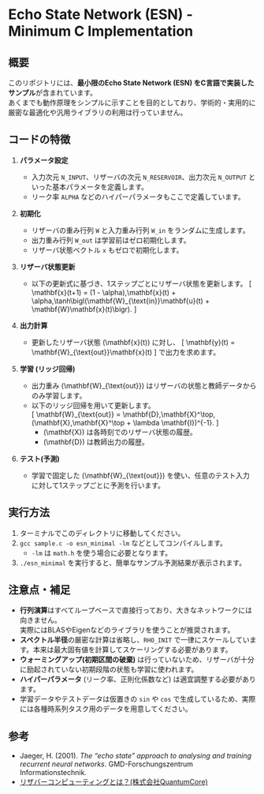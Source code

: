# Echo State Network (ESN) - Minimum C Implementation

## 概要

このリポジトリには、**最小限のEcho State Network (ESN) をC言語で実装したサンプル**が含まれています。  
あくまでも動作原理をシンプルに示すことを目的としており、学術的・実用的に厳密な最適化や汎用ライブラリの利用は行っていません。

## コードの特徴

1. **パラメータ設定**  
   - 入力次元 `N_INPUT`、リザーバの次元 `N_RESERVOIR`、出力次元 `N_OUTPUT` といった基本パラメータを定義します。  
   - リーク率 `ALPHA` などのハイパーパラメータもここで定義しています。

2. **初期化**  
   - リザーバの重み行列 `W` と入力重み行列 `W_in` をランダムに生成します。  
   - 出力重み行列 `W_out` は学習前はゼロ初期化します。  
   - リザーバ状態ベクトル `x` もゼロで初期化します。

3. **リザーバ状態更新**  
   - 以下の更新式に基づき、1ステップごとにリザーバ状態を更新します。
     \[
       \mathbf{x}(t+1) = (1 - \alpha)\,\mathbf{x}(t) + \alpha\,\tanh\bigl(\mathbf{W}_{\text{in}}\mathbf{u}(t) + \mathbf{W}\mathbf{x}(t)\bigr).
     \]

4. **出力計算**  
   - 更新したリザーバ状態 \(\mathbf{x}(t)\) に対し、
     \[
       \mathbf{y}(t) = \mathbf{W}_{\text{out}}\mathbf{x}(t)
     \]
     で出力を求めます。

5. **学習 (リッジ回帰)**  
   - 出力重み \(\mathbf{W}_{\text{out}}\) はリザーバの状態と教師データからのみ学習します。  
   - 以下のリッジ回帰を用いて更新します。  
     \[
       \mathbf{W}_{\text{out}} = \mathbf{D}\,\mathbf{X}^\top\,(\mathbf{X}\,\mathbf{X}^\top + \lambda \mathbf{I})^{-1}.
     \]
     - \(\mathbf{X}\) は各時刻でのリザーバ状態の履歴。  
     - \(\mathbf{D}\) は教師出力の履歴。

6. **テスト(予測)**  
   - 学習で固定した \(\mathbf{W}_{\text{out}}\) を使い、任意のテスト入力に対して1ステップごとに予測を行います。

## 実行方法

1. ターミナルでこのディレクトリに移動してください。
2. `gcc sample.c -o esn_minimal -lm` などとしてコンパイルします。  
   - `-lm` は `math.h` を使う場合に必要となります。
3. `./esn_minimal` を実行すると、簡単なサンプル予測結果が表示されます。

## 注意点・補足

- **行列演算**はすべてループベースで直接行っており、大きなネットワークには向きません。  
  実際にはBLASやEigenなどのライブラリを使うことが推奨されます。  
- **スペクトル半径**の厳密な計算は省略し、`RHO_INIT` で一律にスケールしています。本来は最大固有値を計算してスケーリングする必要があります。  
- **ウォーミングアップ(初期区間の破棄)** は行っていないため、リザーバが十分に励起されていない初期段階の状態も学習に使われます。  
- **ハイパーパラメータ** (リーク率、正則化係数など) は適宜調整する必要があります。  
- 学習データやテストデータは仮置きの `sin` や `cos` で生成しているため、実際には各種時系列タスク用のデータを用意してください。

## 参考

- Jaeger, H. (2001). *The “echo state” approach to analysing and training recurrent neural networks*. GMD-Forschungszentrum Informationstechnik.
- [リザバーコンピューティングとは？(株式会社QuantumCore)](https://www.qcore.co.jp/reservoir/)
